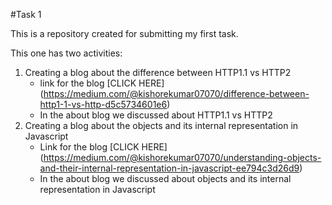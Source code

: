 #Task 1

This is a repository created for submitting my first task.

This one has two activities:

1. Creating a blog about the difference between HTTP1.1 vs HTTP2
    - link for the blog [CLICK HERE] (https://medium.com/@kishorekumar07070/difference-between-http1-1-vs-http-d5c5734601e6)
    - In the about blog we discussed about HTTP1.1 vs HTTP2
2. Creating a blog about the objects and its internal representation in Javascript
    - Link for the blog [CLICK HERE] (https://medium.com/@kishorekumar07070/understanding-objects-and-their-internal-representation-in-javascript-ee794c3d26d9)
    - In the about blog we discussed about objects and its internal representation in Javascript
